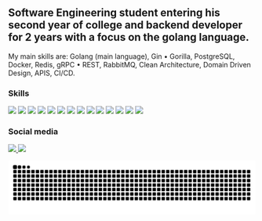 ## Software Engineering student entering his second year of college and backend developer for 2 years with a focus on the golang language.
My main skills are: Golang (main language), Gin • Gorilla, PostgreSQL, Docker, Redis, gRPC • REST, RabbitMQ, Clean Architecture, Domain Driven Design, APIS, CI/CD.


<div display="flex">
  <h3>Skills</h3>

<p><img style="height:32px" src="https://cdn.jsdelivr.net/gh/devicons/devicon/icons/typescript/typescript-original.svg" />
<img style="height:32px" src="https://cdn.jsdelivr.net/gh/devicons/devicon/icons/go/go-original-wordmark.svg" />
<img style="height:32px" src="https://cdn.jsdelivr.net/gh/devicons/devicon/icons/mysql/mysql-plain-wordmark.svg" />
<img style="height:32px" src="https://cdn.jsdelivr.net/gh/devicons/devicon@latest/icons/amazonwebservices/amazonwebservices-original-wordmark.svg" />
<img style="height:32px" src="https://cdn.jsdelivr.net/gh/devicons/devicon@latest/icons/docker/docker-original-wordmark.svg" />
<img style="height:32px" src="https://cdn.jsdelivr.net/gh/devicons/devicon@latest/icons/grpc/grpc-original.svg" />
<img style="height:32px" src="https://cdn.jsdelivr.net/gh/devicons/devicon@latest/icons/postgresql/postgresql-plain-wordmark.svg" />
<img style="height:32px" src="https://cdn.jsdelivr.net/gh/devicons/devicon@latest/icons/postman/postman-original.svg" /> 
<img style="height:32px" src="https://cdn.jsdelivr.net/gh/devicons/devicon/icons/css3/css3-original.svg"/>
<img  style="height:32px" src="https://cdn.jsdelivr.net/gh/devicons/devicon/icons/figma/figma-original.svg" />
<img  style="height:32px" src="https://cdn.jsdelivr.net/gh/devicons/devicon/icons/git/git-original.svg" />
<img  style="height:32px" src="https://cdn.jsdelivr.net/gh/devicons/devicon/icons/html5/html5-original.svg" />
<img  style="height:32px" src="https://cdn.jsdelivr.net/gh/devicons/devicon/icons/javascript/javascript-original.svg" />   
<img  style="height:32px" src="https://cdn.jsdelivr.net/gh/devicons/devicon/icons/jquery/jquery-original.svg" />  </p>

  
</div>
  <div>
    <h3>Social media</h3>
  <a href="https://www.linkedin.com/in/naiara-modesto-41919b1b5/"> <img src="https://img.shields.io/badge/LinkedIn-0077B5?style=for-the-badge&logo=linkedin&logoColor=white"/>
  <a href="https://www.instagram.com/ncmodesto"> <img src="https://img.shields.io/badge/Instagram-E4405F?style=for-the-badge&logo=instagram&logoColor=white"/>   
    </div>
    
![Snake animation](https://github.com/SraReaper/SraReaper/blob/main/github-contribution-grid-snake.svg)
